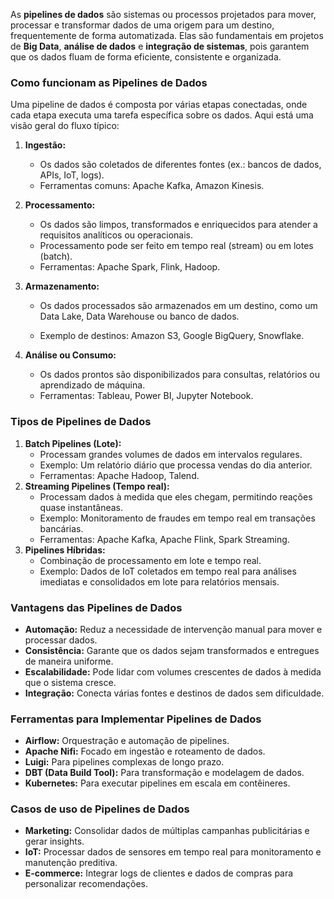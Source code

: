 As **pipelines de dados** são sistemas ou processos projetados para mover, processar e transformar dados de uma origem para um destino, frequentemente de forma automatizada. Elas são fundamentais em projetos de **Big Data**, **análise de dados** e **integração de sistemas**, pois garantem que os dados fluam de forma eficiente, consistente e organizada.

### **Como funcionam as Pipelines de Dados**

Uma pipeline de dados é composta por várias etapas conectadas, onde cada etapa executa uma tarefa específica sobre os dados. Aqui está uma visão geral do fluxo típico:

1. **Ingestão:**
    - Os dados são coletados de diferentes fontes (ex.: bancos de dados, APIs, IoT, logs).
    - Ferramentas comuns: Apache Kafka, Amazon Kinesis.
2. **Processamento:**
    - Os dados são limpos, transformados e enriquecidos para atender a requisitos analíticos ou operacionais.
    - Processamento pode ser feito em tempo real (stream) ou em lotes (batch).
    - Ferramentas: Apache Spark, Flink, Hadoop.
3. **Armazenamento:**
    
    - Os dados processados são armazenados em um destino, como um Data Lake, Data Warehouse ou banco de dados.
        
    - Exemplo de destinos: Amazon S3, Google BigQuery, Snowflake.
        
4. **Análise ou Consumo:**
    - Os dados prontos são disponibilizados para consultas, relatórios ou aprendizado de máquina.
    - Ferramentas: Tableau, Power BI, Jupyter Notebook.

### **Tipos de Pipelines de Dados**

1. **Batch Pipelines (Lote):**
    - Processam grandes volumes de dados em intervalos regulares.
    - Exemplo: Um relatório diário que processa vendas do dia anterior.
    - Ferramentas: Apache Hadoop, Talend.
2. **Streaming Pipelines (Tempo real):**
    - Processam dados à medida que eles chegam, permitindo reações quase instantâneas.
    - Exemplo: Monitoramento de fraudes em tempo real em transações bancárias.
    - Ferramentas: Apache Kafka, Apache Flink, Spark Streaming.
3. **Pipelines Híbridas:**
    - Combinação de processamento em lote e tempo real.
    - Exemplo: Dados de IoT coletados em tempo real para análises imediatas e consolidados em lote para relatórios mensais.

### **Vantagens das Pipelines de Dados**

- **Automação:** Reduz a necessidade de intervenção manual para mover e processar dados.
- **Consistência:** Garante que os dados sejam transformados e entregues de maneira uniforme.
- **Escalabilidade:** Pode lidar com volumes crescentes de dados à medida que o sistema cresce.
- **Integração:** Conecta várias fontes e destinos de dados sem dificuldade.

### **Ferramentas para Implementar Pipelines de Dados**

- **Airflow:** Orquestração e automação de pipelines.
- **Apache Nifi:** Focado em ingestão e roteamento de dados.
- **Luigi:** Para pipelines complexas de longo prazo.
- **DBT (Data Build Tool):** Para transformação e modelagem de dados.
- **Kubernetes:** Para executar pipelines em escala em contêineres.

### **Casos de uso de Pipelines de Dados**

- **Marketing:** Consolidar dados de múltiplas campanhas publicitárias e gerar insights.
- **IoT:** Processar dados de sensores em tempo real para monitoramento e manutenção preditiva.
- **E-commerce:** Integrar logs de clientes e dados de compras para personalizar recomendações.


